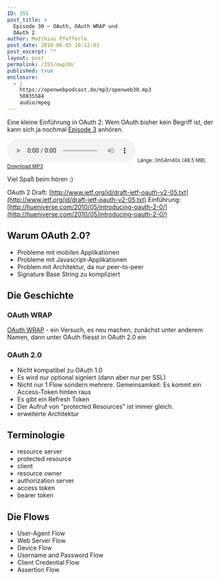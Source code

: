 ```yaml
---
ID: 355
post_title: >
  Episode 30 – OAuth, OAuth WRAP und
  OAuth 2
author: Matthias Pfefferle
post_date: 2010-06-05 18:12:03
post_excerpt: ""
layout: post
permalink: /355/owp30/
published: true
enclosure:
  - |
    https://openwebpodcast.de/mp3/openweb30.mp3
    50835584
    audio/mpeg
---
```


Eine kleine Einführung in OAuth 2\. Wem OAuth bisher kein Begriff ist, der kann sich ja nochmal [Episode 3](http://blog.openwebpodcast.de/35/episode-3-oauth/) anhören.

<audio controls>
  <source src="https://openwebpodcast.de/mp3/openweb30.mp3" type="audio/mpeg">
  Ihr Browser unterstützt diesen Audio-Player nicht.
</audio>
<small>Länge: 0h54m40s (48.5 MB), <a href="https://openwebpodcast.de/mp3/openweb30.mp3">Download MP3</a></small>

Viel Spaß beim hören :)

OAuth 2 Draft: [http://www.ietf.org/id/draft-ietf-oauth-v2-05.txt](http://www.ietf.org/id/draft-ietf-oauth-v2-05.txt) Einführung: [http://hueniverse.com/2010/05/introducing-oauth-2-0/](http://hueniverse.com/2010/05/introducing-oauth-2-0/)

## Warum OAuth 2.0?

*   Probleme mit mobilen Applikationen
*   Probleme mit Javascript-Applikationen
*   Problem mit Architektur, da nur peer-to-peer
*   Signature Base String zu kompliziert

## Die Geschichte

### OAuth WRAP

[OAuth WRAP](http://wiki.oauth.net/OAuth-WRAP) - ein Versuch, es neu machen, zunächst unter anderem Namen, dann unter OAuth fliesst in OAuth 2.0 ein

### OAuth 2.0

*   Nicht kompatibel zu OAuth 1.0
*   Es wird nur optional signiert (dann aber nur per SSL)
*   Nicht nur 1 Flow sondern mehrere. Gemeinsamkeit: Es kommt ein Access-Token hinten raus
*   Es gibt ein Refresh Token
*   Der Aufruf von "protected Resources" ist immer gleich.
*   erweiterte Architektur

## Terminologie

*   resource server
*   protected resource
*   client
*   resource owner
*   authorization server
*   access token
*   bearer token

## Die Flows

*   User-Agent Flow
*   Web Server Flow
*   Device Flow
*   Username and Password Flow
*   Client Credential Flow
*   Assertion Flow
